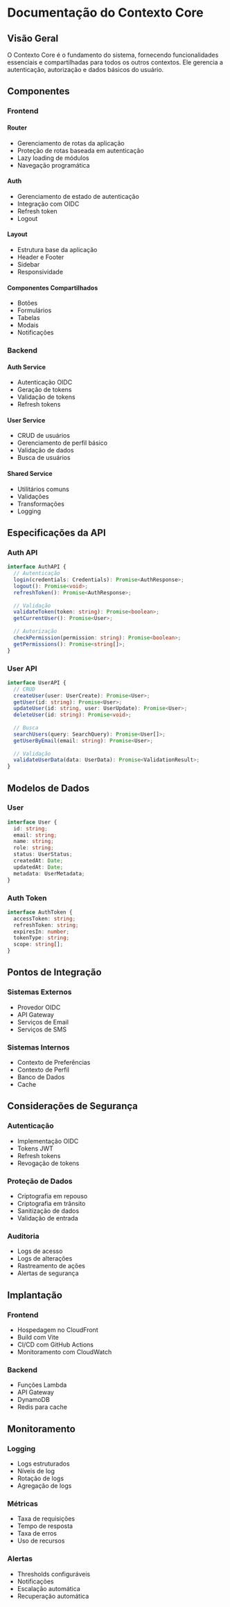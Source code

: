 # Documentação do Contexto Core

## Visão Geral

O Contexto Core é o fundamento do sistema, fornecendo funcionalidades essenciais e compartilhadas para todos os outros contextos. Ele gerencia a autenticação, autorização e dados básicos do usuário.

## Componentes

### Frontend

#### Router
- Gerenciamento de rotas da aplicação
- Proteção de rotas baseada em autenticação
- Lazy loading de módulos
- Navegação programática

#### Auth
- Gerenciamento de estado de autenticação
- Integração com OIDC
- Refresh token
- Logout

#### Layout
- Estrutura base da aplicação
- Header e Footer
- Sidebar
- Responsividade

#### Componentes Compartilhados
- Botões
- Formulários
- Tabelas
- Modais
- Notificações

### Backend

#### Auth Service
- Autenticação OIDC
- Geração de tokens
- Validação de tokens
- Refresh tokens

#### User Service
- CRUD de usuários
- Gerenciamento de perfil básico
- Validação de dados
- Busca de usuários

#### Shared Service
- Utilitários comuns
- Validações
- Transformações
- Logging

## Especificações da API

### Auth API

```typescript
interface AuthAPI {
  // Autenticação
  login(credentials: Credentials): Promise<AuthResponse>;
  logout(): Promise<void>;
  refreshToken(): Promise<AuthResponse>;
  
  // Validação
  validateToken(token: string): Promise<boolean>;
  getCurrentUser(): Promise<User>;
  
  // Autorização
  checkPermission(permission: string): Promise<boolean>;
  getPermissions(): Promise<string[]>;
}
```

### User API

```typescript
interface UserAPI {
  // CRUD
  createUser(user: UserCreate): Promise<User>;
  getUser(id: string): Promise<User>;
  updateUser(id: string, user: UserUpdate): Promise<User>;
  deleteUser(id: string): Promise<void>;
  
  // Busca
  searchUsers(query: SearchQuery): Promise<User[]>;
  getUserByEmail(email: string): Promise<User>;
  
  // Validação
  validateUserData(data: UserData): Promise<ValidationResult>;
}
```

## Modelos de Dados

### User

```typescript
interface User {
  id: string;
  email: string;
  name: string;
  role: string;
  status: UserStatus;
  createdAt: Date;
  updatedAt: Date;
  metadata: UserMetadata;
}
```

### Auth Token

```typescript
interface AuthToken {
  accessToken: string;
  refreshToken: string;
  expiresIn: number;
  tokenType: string;
  scope: string[];
}
```

## Pontos de Integração

### Sistemas Externos
- Provedor OIDC
- API Gateway
- Serviços de Email
- Serviços de SMS

### Sistemas Internos
- Contexto de Preferências
- Contexto de Perfil
- Banco de Dados
- Cache

## Considerações de Segurança

### Autenticação
- Implementação OIDC
- Tokens JWT
- Refresh tokens
- Revogação de tokens

### Proteção de Dados
- Criptografia em repouso
- Criptografia em trânsito
- Sanitização de dados
- Validação de entrada

### Auditoria
- Logs de acesso
- Logs de alterações
- Rastreamento de ações
- Alertas de segurança

## Implantação

### Frontend
- Hospedagem no CloudFront
- Build com Vite
- CI/CD com GitHub Actions
- Monitoramento com CloudWatch

### Backend
- Funções Lambda
- API Gateway
- DynamoDB
- Redis para cache

## Monitoramento

### Logging
- Logs estruturados
- Níveis de log
- Rotação de logs
- Agregação de logs

### Métricas
- Taxa de requisições
- Tempo de resposta
- Taxa de erros
- Uso de recursos

### Alertas
- Thresholds configuráveis
- Notificações
- Escalação automática
- Recuperação automática 